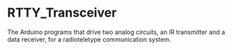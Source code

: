 # RTTY_Transceiver
The Arduino programs that drive two analog circuits, an IR transmitter and a data receiver, for a radioteletype communication system.

